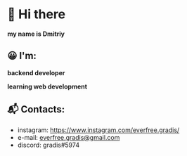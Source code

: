 # 👋 Hi there

**my name is Dmitriy**


## :grinning: I'm:
**backend developer**

**learning web development**

## :mailbox_with_mail: Contacts:
- instagram: https://www.instagram.com/everfree.gradis/
- e-mail: everfree.gradis@gmail.com
- discord: gradis#5974


<!-- - 👋 Hi, I’m @gradis
- 👀 I’m interested in ...
- 🌱 I’m currently learning ...
- 💞️ I’m looking to collaborate on ...
- 📫 How to reach me ... -->
